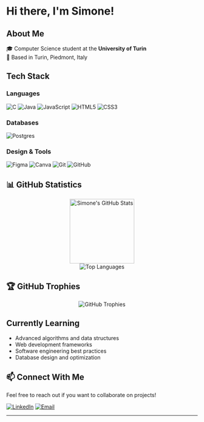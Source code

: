 # Hi there, I'm Simone!

## About Me

🎓 Computer Science student at the **University of Turin**  
📍 Based in Turin, Piedmont, Italy

## Tech Stack

### Languages
![C](https://img.shields.io/badge/c-%2300599C.svg?style=for-the-badge&logo=c&logoColor=white)
![Java](https://img.shields.io/badge/java-%23ED8B00.svg?style=for-the-badge&logo=openjdk&logoColor=white)
![JavaScript](https://img.shields.io/badge/javascript-%23323330.svg?style=for-the-badge&logo=javascript&logoColor=%23F7DF1E)
![HTML5](https://img.shields.io/badge/html5-%23E34F26.svg?style=for-the-badge&logo=html5&logoColor=white)
![CSS3](https://img.shields.io/badge/css3-%231572B6.svg?style=for-the-badge&logo=css3&logoColor=white)

### Databases
![Postgres](https://img.shields.io/badge/postgres-%23316192.svg?style=for-the-badge&logo=postgresql&logoColor=white)

### Design & Tools
![Figma](https://img.shields.io/badge/figma-%23F24E1E.svg?style=for-the-badge&logo=figma&logoColor=white)
![Canva](https://img.shields.io/badge/Canva-%2300C4CC.svg?style=for-the-badge&logo=Canva&logoColor=white)
![Git](https://img.shields.io/badge/git-%23F05033.svg?style=for-the-badge&logo=git&logoColor=white)
![GitHub](https://img.shields.io/badge/github-%23121011.svg?style=for-the-badge&logo=github&logoColor=white)

## 📊 GitHub Statistics

<div align="center">
  <img 
    src="https://github-readme-stats.vercel.app/api?username=simonepollano03&theme=tokyonight&hide_border=true&include_all_commits=true&count_private=true&v=2" 
    alt="Simone's GitHub Stats" height="170"/>
</div>

<div align="center">
  <img 
    src="https://github-readme-stats.vercel.app/api/top-langs/?username=simonepollano03&theme=tokyonight&hide_border=true&include_all_commits=true&count_private=true&layout=compact&v=2" 
    alt="Top Languages"/>
</div>

## 🏆 GitHub Trophies

<div align="center">
  <img src="https://github-profile-trophy.vercel.app/?username=simonepollano03&theme=tokyonight&no-frame=true&no-bg=false&margin-w=4&row=1" alt="GitHub Trophies"/>
</div>

## Currently Learning

- Advanced algorithms and data structures
- Web development frameworks
- Software engineering best practices
- Database design and optimization

## 📫 Connect With Me

Feel free to reach out if you want to collaborate on projects!

[![LinkedIn](https://img.shields.io/badge/LinkedIn-%230077B5.svg?style=for-the-badge&logo=linkedin&logoColor=white)](https://linkedin.com/in/yourprofile)
[![Email](https://img.shields.io/badge/Email-D14836?style=for-the-badge&logo=gmail&logoColor=white)](mailto:pollanosimone02@gmail.com)

---

